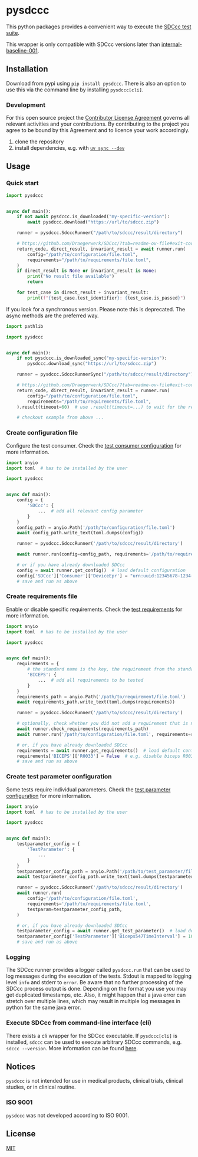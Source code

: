 # pysdccc

This python packages provides a convenient way to execute the [SDCcc test suite](https://github.com/Draegerwerk/sdccc/).

This wrapper is only compatible with SDCcc versions later than [internal-baseline-001](https://github.com/Draegerwerk/SDCcc/releases/tag/internal-baseline-001).

## Installation

Download from pypi using `pip install pysdccc`. There is also an option to use this via the command line by installing `pysdccc[cli]`.

### Development

For this open source project the [Contributor License Agreement](Contributor_License_Agreement.md) governs all relevant activities and your contributions. By contributing to the project you agree to be bound by this Agreement and to licence your work accordingly.

1. clone the repository
2. install dependencies, e.g. with [`uv sync --dev`](https://docs.astral.sh/uv/reference/cli/#uv-sync)

## Usage

### Quick start

```python
import pysdccc


async def main():
    if not await pysdccc.is_downloaded("my-specific-version"):
        await pysdccc.download("https://url/to/sdccc.zip")

    runner = pysdccc.SdcccRunner("/path/to/sdccc/result/directory")

    # https://github.com/Draegerwerk/SDCcc/?tab=readme-ov-file#exit-codes
    return_code, direct_result, invariant_result = await runner.run(
        config="/path/to/configuration/file.toml",
        requirements="/path/to/requirements/file.toml",
    )
    if direct_result is None or invariant_result is None:
        print("No result file available")
        return

    for test_case in direct_result + invariant_result:
        print(f"{test_case.test_identifier}: {test_case.is_passed}")
```
If you look for a synchronous version. Please note this is deprecated. The async methods are the preferred way.

```python
import pathlib

import pysdccc


async def main():
    if not pysdccc.is_downloaded_sync("my-specific-version"):
        pysdccc.download_sync("https://url/to/sdccc.zip")

    runner = pysdccc.SdcccRunnerSync("/path/to/sdccc/result/directory")

    # https://github.com/Draegerwerk/SDCcc/?tab=readme-ov-file#exit-codes
    return_code, direct_result, invariant_result = runner.run(
        config="/path/to/configuration/file.toml",
        requirements="/path/to/requirements/file.toml",
    ).result(timeout=60)  # use .result(timeout=...) to wait for the result in a synchronous way

    # checkout example from above ...
```

### Create configuration file

Configure the test consumer. Check the [test consumer configuration](https://github.com/Draegerwerk/SDCcc/?tab=readme-ov-file#test-consumer-configuration) for more information.

```python
import anyio
import toml  # has to be installed by the user

import pysdccc


async def main():
    config = {
        'SDCcc': {
            ...  # add all relevant config parameter
        }
    }
    config_path = anyio.Path('/path/to/configuration/file.toml')
    await config_path.write_text(toml.dumps(config))

    runner = pysdccc.SdcccRunner('/path/to/sdccc/result/directory')

    await runner.run(config=config_path, requirements='/path/to/requirements/file.toml')

    # or if you have already downloaded SDCcc
    config = await runner.get_config()  # load default configuration
    config['SDCcc']['Consumer']['DeviceEpr'] = "urn:uuid:12345678-1234-1234-1234-123456789012"  # e.g. change device epr
    # save and run as above
```

### Create requirements file

Enable or disable specific requirements. Check the [test requirements](https://github.com/Draegerwerk/SDCcc/?tab=readme-ov-file#enabling-tests) for more information.

```python
import anyio
import toml  # has to be installed by the user

import pysdccc


async def main():
    requirements = {
        # the standard name is the key, the requirement from the standard is the value
        'BICEPS': {
            ...  # add all requirements to be tested
        }
    }
    requirements_path = anyio.Path('/path/to/requirement/file.toml')
    await requirements_path.write_text(toml.dumps(requirements))

    runner = pysdccc.SdcccRunner('/path/to/sdccc/result/directory')

    # optionally, check whether you did not add a requirement that is not available
    await runner.check_requirements(requirements_path)
    await runner.run('/path/to/configuration/file.toml', requirements=requirements_path)

    # or, if you have already downloaded SDCcc
    requirements = await runner.get_requirements()  # load default configuration
    requirements['BICEPS']['R0033'] = False  # e.g. disable biceps R0033
    # save and run as above
```

### Create test parameter configuration

Some tests require individual parameters. Check the [test parameter configuration](https://github.com/Draegerwerk/SDCcc/?tab=readme-ov-file#test-parameter-configuration) for more information.

```python
import anyio
import toml  # has to be installed by the user

import pysdccc


async def main():
    testparameter_config = {
        'TestParameter': {
            ...
        }
    }
    testparameter_config_path = anyio.Path('/path/to/test_parameter/file.toml')
    await testparameter_config_path.write_text(toml.dumps(testparameter_config))

    runner = pysdccc.SdcccRunner('/path/to/sdccc/result/directory')
    await runner.run(
        config='/path/to/configuration/file.toml',
        requirements='/path/to/requirements/file.toml',
        testparam=testparameter_config_path,
    )

    # or, if you have already downloaded SDCcc
    testparameter_config = await runner.get_test_parameter()  # load default configuration
    testparameter_config['TestParameter']['Biceps547TimeInterval'] = 10
    # save and run as above
```

### Logging

The SDCcc runner provides a logger called `pysdccc.run` that can be used to log messages during the execution of the tests. Stdout is mapped to logging level `info` and stderr to `error`.
Be aware that no further processing of the SDCcc process output is done. Depending on the format you use you may get duplicated timestamps, etc. Also, it might happen that a java error can stretch over multiple lines, which may result in multiple log messages in python for the same java error.

### Execute SDCcc from command-line interface (cli)

There exists a cli wrapper for the SDCcc executable. If `pysdccc[cli]` is installed, `sdccc` can be used to execute arbitrary SDCcc commands, e.g. `sdccc --version`. More information can be found [here](https://github.com/draegerwerk/sdccc?tab=readme-ov-file#running-sdccc).

## Notices

`pysdccc` is not intended for use in medical products, clinical trials, clinical studies, or in clinical routine.

### ISO 9001

`pysdccc` was not developed according to ISO 9001.

## License

[MIT](https://choosealicense.com/licenses/mit/)
